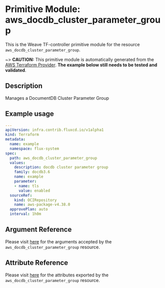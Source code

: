 
# Primitive Module: aws_docdb_cluster_parameter_group

This is the Weave TF-controller primitive module for the resource `aws_docdb_cluster_parameter_group`.

~> **CAUTION:** This primitive module is automatically generated from the [AWS Terraform Provider](https://registry.terraform.io/providers/hashicorp/aws/latest/docs/resources/docdb_cluster_parameter_group). **The example below still needs to be tested and validated**.

## Description

Manages a DocumentDB Cluster Parameter Group

## Example usage

```yaml
---
apiVersion: infra.contrib.fluxcd.io/v1alpha1
kind: Terraform
metadata:
  name: example
  namespace: flux-system
spec:
  path: aws_docdb_cluster_parameter_group
  values:
    description: docdb cluster parameter group
    family: docdb3.6
    name: example
    parameter:
    - name: tls
      value: enabled
  sourceRef:
    kind: OCIRepository
    name: aws-package-v4.38.0
  approvePlan: auto
  interval: 1h0m
```

## Argument Reference

Please visit [here](https://registry.terraform.io/providers/hashicorp/aws/latest/docs/resources/docdb_cluster_parameter_group#argument-reference) for the arguments accepted by the `aws_docdb_cluster_parameter_group` resource.

## Attribute Reference

Please visit [here](https://registry.terraform.io/providers/hashicorp/aws/latest/docs/resources/docdb_cluster_parameter_group#attributes-reference) for the attributes exported by the `aws_docdb_cluster_parameter_group` resource.

